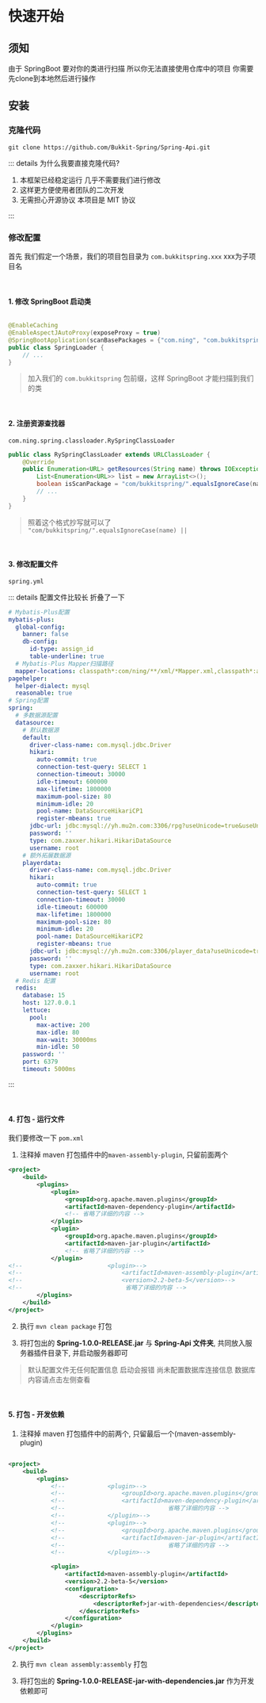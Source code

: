 # 快速开始

## 须知

由于 SpringBoot 要对你的类进行扫描 所以你无法直接使用仓库中的项目 你需要先clone到本地然后进行操作

## 安装

### 克隆代码

```shell
git clone https://github.com/Bukkit-Spring/Spring-Api.git
```

::: details 为什么我要直接克隆代码?

1. 本框架已经稳定运行 几乎不需要我们进行修改
2. 这样更方便使用者团队的二次开发
3. 无需担心开源协议 本项目是 MIT 协议

:::

### 修改配置

首先 我们假定一个场景，我们的项目包目录为 `com.bukkitspring.xxx` xxx为子项目名

<br/>

#### 1. 修改 SpringBoot 启动类

```java {4}

@EnableCaching
@EnableAspectJAutoProxy(exposeProxy = true)
@SpringBootApplication(scanBasePackages = {"com.ning", "com.bukkitspring", "top.maplex"})
public class SpringLoader {
    // ...
}


```

> 加入我们的 `com.bukkitspring` 包前缀，这样 SpringBoot 才能扫描到我们的类

<br/>

#### 2. 注册资源查找器

`com.ning.spring.classloader.RySpringClassLoader`

```java {5}
public class RySpringClassLoader extends URLClassLoader {
    @Override
    public Enumeration<URL> getResources(String name) throws IOException {
        List<Enumeration<URL>> list = new ArrayList<>();
        boolean isScanPackage = "com/bukkitspring/".equalsIgnoreCase(name) || "com/ning/".equalsIgnoreCase(name) || "aosuo/ning/".equalsIgnoreCase(name);
        // ...
    }
}
```

> 照着这个格式抄写就可以了 `"com/bukkitspring/".equalsIgnoreCase(name) || `

<br/>

#### 3. 修改配置文件

`spring.yml`

::: details 配置文件比较长 折叠了一下
```yaml {9,30-33,52-54,61-63}
# Mybatis-Plus配置
mybatis-plus:
  global-config:
    banner: false
    db-config:
      id-type: assign_id
      table-underline: true
  # Mybatis-Plus Mapper扫描路径
  mapper-locations: classpath*:com/ning/**/xml/*Mapper.xml,classpath*:aosuo/ning/**/xml/*Mapper.xml
pagehelper:
  helper-dialect: mysql
  reasonable: true
# Spring配置
spring:
  # 多数据源配置
  datasource:
    # 默认数据源
    default:
      driver-class-name: com.mysql.jdbc.Driver
      hikari:
        auto-commit: true
        connection-test-query: SELECT 1
        connection-timeout: 30000
        idle-timeout: 600000
        max-lifetime: 1800000
        maximum-pool-size: 80
        minimum-idle: 20
        pool-name: DataSourceHikariCP1
        register-mbeans: true
      jdbc-url: jdbc:mysql://yh.mu2n.com:3306/rpg?useUnicode=true&useUnicode=true&characterEncoding=UTF-8&serverTimezone=Asia/Shanghai&useSSL=false&autoReconnect=true&failOverReadOnly=false
      password: ''
      type: com.zaxxer.hikari.HikariDataSource
      username: root
    # 额外拓展数据源
    playerdata:
      driver-class-name: com.mysql.jdbc.Driver
      hikari:
        auto-commit: true
        connection-test-query: SELECT 1
        connection-timeout: 30000
        idle-timeout: 600000
        max-lifetime: 1800000
        maximum-pool-size: 80
        minimum-idle: 20
        pool-name: DataSourceHikariCP2
        register-mbeans: true
      jdbc-url: jdbc:mysql://yh.mu2n.com:3306/player_data?useUnicode=true&useUnicode=true&characterEncoding=UTF-8&serverTimezone=Asia/Shanghai&useSSL=false&autoReconnect=true&failOverReadOnly=false
      password: ''
      type: com.zaxxer.hikari.HikariDataSource
      username: root
  # Redis 配置
  redis:
    database: 15
    host: 127.0.0.1
    lettuce:
      pool:
        max-active: 200
        max-idle: 80
        max-wait: 30000ms
        min-idle: 50
    password: ''
    port: 6379
    timeout: 5000ms

```
:::

<br/>

#### 4. 打包 - 运行文件

我们要修改一下 `pom.xml`

1. 注释掉 maven 打包插件中的`maven-assembly-plugin`, 只留前面两个
```xml {14-17}
<project>
    <build>
        <plugins>
            <plugin>
                <groupId>org.apache.maven.plugins</groupId>
                <artifactId>maven-dependency-plugin</artifactId>
                <!-- 省略了详细的内容 -->
            </plugin>
            <plugin>
                <groupId>org.apache.maven.plugins</groupId>
                <artifactId>maven-jar-plugin</artifactId>
                <!-- 省略了详细的内容 -->
            </plugin>
<!--                        <plugin>-->
<!--                            <artifactId>maven-assembly-plugin</artifactId>-->
<!--                            <version>2.2-beta-5</version>-->
<!--                             省略了详细的内容 -->
        </plugins>
    </build>
</project>
```

2. 执行 `mvn clean package` 打包

3. 将打包出的 **Spring-1.0.0-RELEASE.jar** 与 **Spring-Api 文件夹**, 共同放入服务器插件目录下, 并启动服务器即可
>  默认配置文件无任何配置信息 启动会报错 尚未配置数据库连接信息
>  数据库内容请点击左侧查看

<br/>

#### 5. 打包 - 开发依赖

1. 注释掉 maven 打包插件中的前两个, 只留最后一个(maven-assembly-plugin)
```xml {5-14}

<project>
    <build>
        <plugins>
            <!--            <plugin>-->
            <!--                <groupId>org.apache.maven.plugins</groupId>-->
            <!--                <artifactId>maven-dependency-plugin</artifactId>-->
            <!--                             省略了详细的内容 -->
            <!--            </plugin>-->
            <!--            <plugin>-->
            <!--                <groupId>org.apache.maven.plugins</groupId>-->
            <!--                <artifactId>maven-jar-plugin</artifactId>-->
            <!--                             省略了详细的内容 -->
            <!--            </plugin>-->

            <plugin>
                <artifactId>maven-assembly-plugin</artifactId>
                <version>2.2-beta-5</version>
                <configuration>
                    <descriptorRefs>
                        <descriptorRef>jar-with-dependencies</descriptorRef>
                    </descriptorRefs>
                </configuration>
            </plugin>
        </plugins>
    </build>
</project>
```

2. 执行 `mvn clean assembly:assembly` 打包

3. 将打包出的 **Spring-1.0.0-RELEASE-jar-with-dependencies.jar** 作为开发依赖即可